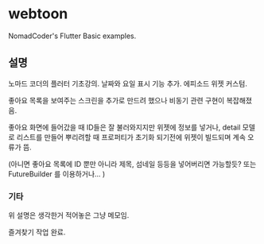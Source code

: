 # webtoon

NomadCoder's Flutter Basic examples.

## 설명

노마드 코더의 플러터 기초강의.
날짜와 요일 표시 기능 추가.
에피소드 위젯 커스텀.

좋아요 목록을 보여주는 스크린을 추가로 만드려 했으나
비동기 관련 구현이 복잡해졌음.

좋아요 화면에 들어갔을 때 ID들은 잘 불러와지지만
위젯에 정보를 넣거나, detail 모델로 리스트를 만들어 뿌리려할 때
프로퍼티가 초기화 되기전에 위젯이 빌드되며 계속 오류가 뜸.

(아니면 좋아요 목록에 ID 뿐만 아니라 제목, 섬네일 등등을 넣어버리면 가능할듯?
또는 FutureBuilder 를 이용하거나... )

### 기타

위 설명은 생각한거 적어놓은 그냥 메모임.

즐겨찾기 작업 완료.
